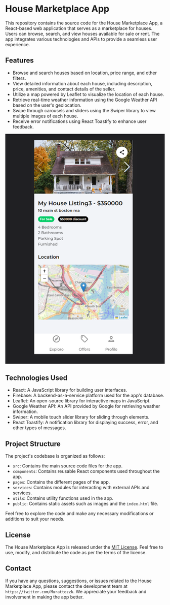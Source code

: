 # House Marketplace App

This repository contains the source code for the House Marketplace App, a React-based web application that serves as a marketplace for houses. Users can browse, search, and view houses available for sale or rent. The app integrates various technologies and APIs to provide a seamless user experience.

## Features

- Browse and search houses based on location, price range, and other filters.
- View detailed information about each house, including description, price, amenities, and contact details of the seller.
- Utilize a map powered by Leaflet to visualize the location of each house.
- Retrieve real-time weather information using the Google Weather API based on the user's geolocation.
- Swipe through carousels and sliders using the Swiper library to view multiple images of each house.
- Receive error notifications using React Toastify to enhance user feedback.

![Alt Text](./src/assets/jpg/Capture.PNG)

## Technologies Used

- React: A JavaScript library for building user interfaces.
- Firebase: A backend-as-a-service platform used for the app's database.
- Leaflet: An open-source library for interactive maps in JavaScript.
- Google Weather API: An API provided by Google for retrieving weather information.
- Swiper: A mobile touch slider library for sliding through elements.
- React Toastify: A notification library for displaying success, error, and other types of messages.

## Project Structure

The project's codebase is organized as follows:

- `src`: Contains the main source code files for the app.
- `components`: Contains reusable React components used throughout the app.
- `pages`: Contains the different pages of the app.
- `services`: Contains modules for interacting with external APIs and services.
- `utils`: Contains utility functions used in the app.
- `public`: Contains static assets such as images and the `index.html` file.

Feel free to explore the code and make any necessary modifications or additions to suit your needs.

## License

The House Marketplace App is released under the [MIT License](https://opensource.org/licenses/MIT). Feel free to use, modify, and distribute the code as per the terms of the license.

## Contact

If you have any questions, suggestions, or issues related to the House Marketplace App, please contact the development team at `https://twitter.com/Murattozzk`. We appreciate your feedback and involvement in making the app better.


